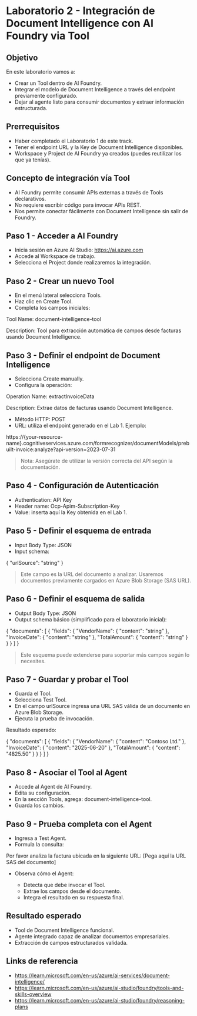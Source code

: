 # Laboratorio 2 - Integración de Document Intelligence con AI Foundry via Tool

## Objetivo

En este laboratorio vamos a:

- Crear un Tool dentro de AI Foundry.
- Integrar el modelo de Document Intelligence a través del endpoint previamente configurado.
- Dejar al agente listo para consumir documentos y extraer información estructurada.

## Prerrequisitos

- Haber completado el Laboratorio 1 de este track.
- Tener el endpoint URL y la Key de Document Intelligence disponibles.
- Workspace y Project de AI Foundry ya creados (puedes reutilizar los que ya tenías).

## Concepto de integración vía Tool

- AI Foundry permite consumir APIs externas a través de Tools declarativos.
- No requiere escribir código para invocar APIs REST.
- Nos permite conectar fácilmente con Document Intelligence sin salir de Foundry.

## Paso 1 - Acceder a AI Foundry

- Inicia sesión en Azure AI Studio: https://ai.azure.com
- Accede al Workspace de trabajo.
- Selecciona el Project donde realizaremos la integración.

## Paso 2 - Crear un nuevo Tool

- En el menú lateral selecciona Tools.
- Haz clic en Create Tool.
- Completa los campos iniciales:

Tool Name: document-intelligence-tool

Description: Tool para extracción automática de campos desde facturas usando Document Intelligence.

## Paso 3 - Definir el endpoint de Document Intelligence

- Selecciona Create manually.
- Configura la operación:

Operation Name: extractInvoiceData

Description: Extrae datos de facturas usando Document Intelligence.

- Método HTTP: POST
- URL: utiliza el endpoint generado en el Lab 1. Ejemplo:

https://{your-resource-name}.cognitiveservices.azure.com/formrecognizer/documentModels/prebuilt-invoice:analyze?api-version=2023-07-31

> Nota: Asegúrate de utilizar la versión correcta del API según la documentación.

## Paso 4 - Configuración de Autenticación

- Authentication: API Key
- Header name: Ocp-Apim-Subscription-Key
- Value: inserta aquí la Key obtenida en el Lab 1.

## Paso 5 - Definir el esquema de entrada

- Input Body Type: JSON
- Input schema:

{
  "urlSource": "string"
}

> Este campo es la URL del documento a analizar. Usaremos documentos previamente cargados en Azure Blob Storage (SAS URL).

## Paso 6 - Definir el esquema de salida

- Output Body Type: JSON
- Output schema básico (simplificado para el laboratorio inicial):

{
  "documents": [
    {
      "fields": {
        "VendorName": {
          "content": "string"
        },
        "InvoiceDate": {
          "content": "string"
        },
        "TotalAmount": {
          "content": "string"
        }
      }
    }
  ]
}

> Este esquema puede extenderse para soportar más campos según lo necesites.

## Paso 7 - Guardar y probar el Tool

- Guarda el Tool.
- Selecciona Test Tool.
- En el campo urlSource ingresa una URL SAS válida de un documento en Azure Blob Storage.
- Ejecuta la prueba de invocación.

Resultado esperado:

{
  "documents": [
    {
      "fields": {
        "VendorName": { "content": "Contoso Ltd." },
        "InvoiceDate": { "content": "2025-06-20" },
        "TotalAmount": { "content": "4825.50" }
      }
    }
  ]
}

## Paso 8 - Asociar el Tool al Agent

- Accede al Agent de AI Foundry.
- Edita su configuración.
- En la sección Tools, agrega: document-intelligence-tool.
- Guarda los cambios.

## Paso 9 - Prueba completa con el Agent

- Ingresa a Test Agent.
- Formula la consulta:

Por favor analiza la factura ubicada en la siguiente URL: [Pega aquí la URL SAS del documento]

- Observa cómo el Agent:

  - Detecta que debe invocar el Tool.
  - Extrae los campos desde el documento.
  - Integra el resultado en su respuesta final.

## Resultado esperado

- Tool de Document Intelligence funcional.
- Agente integrado capaz de analizar documentos empresariales.
- Extracción de campos estructurados validada.

## Links de referencia

- https://learn.microsoft.com/en-us/azure/ai-services/document-intelligence/
- https://learn.microsoft.com/en-us/azure/ai-studio/foundry/tools-and-skills-overview
- https://learn.microsoft.com/en-us/azure/ai-studio/foundry/reasoning-plans
